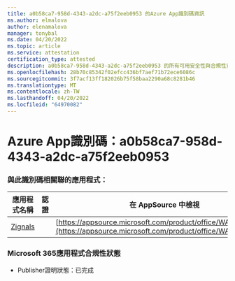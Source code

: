 ```yaml
---
title: a0b58ca7-958d-4343-a2dc-a75f2eeb0953 的Azure App識別碼資訊
ms.author: elmalova
author: elenamalova
manager: tonybal
ms.date: 04/20/2022
ms.topic: article
ms.service: attestation
certification_type: attested
description: a0b58ca7-958d-4343-a2dc-a75f2eeb0953 的所有可用安全性與合規性資訊。
ms.openlocfilehash: 28b70c85342f02efcc436bf7aef71b72ece6086c
ms.sourcegitcommit: 3f7acf13ff182026b75f58baa2290a68c8281b46
ms.translationtype: MT
ms.contentlocale: zh-TW
ms.lasthandoff: 04/20/2022
ms.locfileid: "64970082"
---
```

# <a name="azure-app-id-a0b58ca7-958d-4343-a2dc-a75f2eeb0953"></a>Azure App識別碼：a0b58ca7-958d-4343-a2dc-a75f2eeb0953


### <a name="apps-associated-with-this-id"></a>與此識別碼相關聯的應用程式：
| **應用程式名稱** | **認證** | **在 AppSource 中檢視** |
|--------------|---------------|-----------------------|
| [Zignals](../forward/WA200003201.md) |  | [https://appsource.microsoft.com/product/office/WA200003201](https://appsource.microsoft.com/product/office/WA200003201) |

### <a name="microsoft-365-app-compliance-status"></a>Microsoft 365應用程式合規性狀態
- Publisher證明狀態：已完成

